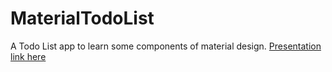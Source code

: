 # MaterialTodoList
A Todo List app to learn some components of material design.
[Presentation link here](https://docs.google.com/presentation/d/1AhTPN7wdAYTLTzX0p9-6keUkH5MX2QS6LdMKHJ_I_qg/edit?usp=sharing)
